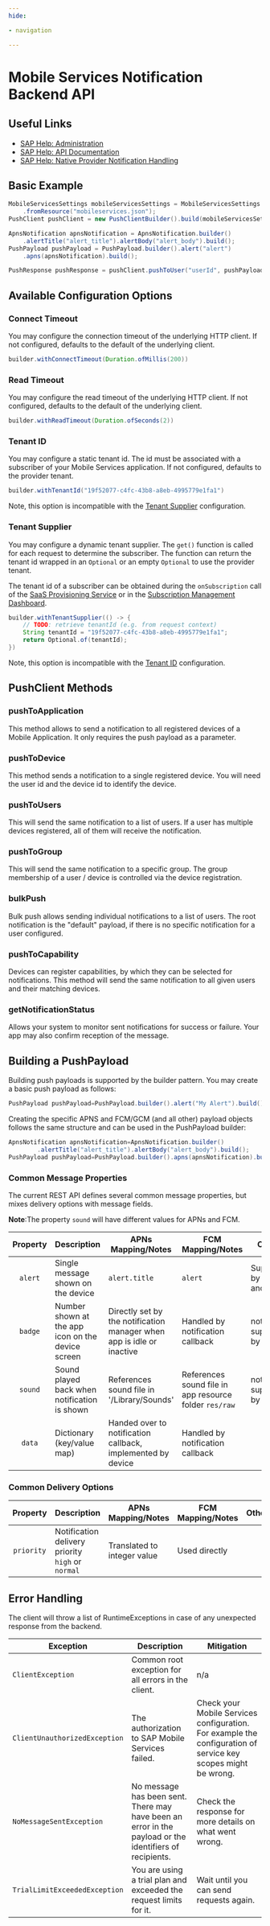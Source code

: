 ```yaml
---
hide:

- navigation

---
```


# Mobile Services Notification Backend API

## Useful Links

* [SAP Help: Administration](https://help.sap.com/doc/f53c64b93e5140918d676b927a3cd65b/Cloud/en-US/docs-en/guides/features/push/admin/config.html)
* [SAP Help: API Documentation](https://help.sap.com/doc/f53c64b93e5140918d676b927a3cd65b/Cloud/en-US/docs-en/guides/features/push/api/backend-api.html)
* [SAP Help: Native Provider Notification Handling](https://help.sap.com/doc/f53c64b93e5140918d676b927a3cd65b/Cloud/en-US/docs-en/guides/features/push/native-providers.html)

## Basic Example

``` java
MobileServicesSettings mobileServicesSettings = MobileServicesSettings
    .fromResource("mobileservices.json");
PushClient pushClient = new PushClientBuilder().build(mobileServicesSettings);

ApnsNotification apnsNotification = ApnsNotification.builder()
    .alertTitle("alert_title").alertBody("alert_body").build();
PushPayload pushPayload = PushPayload.builder().alert("alert")
    .apns(apnsNotification).build();

PushResponse pushResponse = pushClient.pushToUser("userId", pushPayload);
```

## Available Configuration Options

### Connect Timeout

You may configure the connection timeout of the underlying HTTP client. If not configured, defaults to the default of
the underlying client.

``` java
builder.withConnectTimeout(Duration.ofMillis(200))
```

### Read Timeout

You may configure the read timeout of the underlying HTTP client. If not configured, defaults to the default of the
underlying client.

``` java
builder.withReadTimeout(Duration.ofSeconds(2))
```

### Tenant ID

You may configure a static tenant id. The id must be associated with a subscriber of your Mobile Services application.
If not configured, defaults to the provider tenant.

```java
builder.withTenantId("19f52077-c4fc-43b8-a8eb-4995779e1fa1")
```

Note, this option is incompatible with the [Tenant Supplier](#tenant-supplier) configuration.

### Tenant Supplier

You may configure a dynamic tenant supplier. The `get()` function is called for each request to determine the subscriber.
The function can return the tenant id wrapped in an `Optional` or an empty `Optional` to use the provider tenant.

The tenant id of a subscriber can be obtained during the `onSubscription` call of the [SaaS Provisioning Service](https://help.sap.com/docs/BTP/65de2977205c403bbc107264b8eccf4b/3971151ba22e4faa9b245943feecea54.html) or in the [Subscription Management Dashboard](https://help.sap.com/docs/BTP/65de2977205c403bbc107264b8eccf4b/434be695f9e946ccb4c28911dd1e16d0.html).

```java
builder.withTenantSupplier(() -> {
    // TODO: retrieve tenantId (e.g. from request context)
    String tenantId = "19f52077-c4fc-43b8-a8eb-4995779e1fa1";
    return Optional.of(tenantId);
})
```

Note, this option is incompatible with the [Tenant ID](#tenant-id) configuration.  

## PushClient Methods

### pushToApplication

This method allows to send a notification to all registered devices of a Mobile Application. It only requires the push
payload as a parameter.

### pushToDevice

This method sends a notification to a single registered device. You will need the user id and the device id to identify
the device.

### pushToUsers

This will send the same notification to a list of users. If a user has multiple devices registered, all of them will
receive the notification.

### pushToGroup

This will send the same notification to a specific group. The group membership of a user / device is controlled via the
device registration.

### bulkPush

Bulk push allows sending individual notifications to a list of users. The root notification is the "default" payload, if
there is no specific notification for a user configured.

### pushToCapability

Devices can register capabilities, by which they can be selected for notifications. This method will send the same
notification to all given users and their matching devices.

### getNotificationStatus

Allows your system to monitor sent notifications for success or failure. Your app may also confirm reception of the
message.

## Building a PushPayload

Building push payloads is supported by the builder pattern. You may create a basic push payload as follows:

```java
PushPayload pushPayload=PushPayload.builder().alert("My Alert").build();
```

Creating the specific APNS and FCM/GCM (and all other) payload objects follows the same structure and can be used in the
PushPayload builder:

```java
ApnsNotification apnsNotification=ApnsNotification.builder()
		.alertTitle("alert_title").alertBody("alert_body").build();
PushPayload pushPayload=PushPayload.builder().apns(apnsNotification).build();
```

### Common Message Properties

The current REST API defines several common message properties, but mixes delivery options with message fields.

**Note**:The property `sound` will have different values for APNs and FCM.

| Property | Description                                       | APNs Mapping/Notes                                                    | FCM Mapping/Notes                                      | Others                   |
|:--------:|---------------------------------------------------|-----------------------------------------------------------------------|--------------------------------------------------------|--------------------------|
| `alert`  | Single message shown on the device                | `alert.title`                                                         | `alert`                                                | Supported by W3C and WNS |
| `badge`  | Number shown at the app icon on the device screen | Directly set by the notification manager when app is idle or inactive | Handled by notification callback                       | not supported by W3C     |
| `sound`  | Sound played back when notification is shown      | References sound file in '/Library/Sounds'                            | References sound file in app resource folder `res/raw` | not supported by W3C     |
|  `data`  | Dictionary (key/value map)                        | Handed over to notification callback, implemented by device           | Handled by notification callback                       |                          |

### Common Delivery Options

|  Property  | Description                                       | APNs Mapping/Notes          | FCM Mapping/Notes | Others |
|:----------:|---------------------------------------------------|-----------------------------|-------------------|--------|
| `priority` | Notification delivery priority `high` or `normal` | Translated to integer value | Used directly     |        |

## Error Handling

The client will throw a list of RuntimeExceptions in case of any unexpected response from the backend.

| Exception                     | Description | Mitigation |
|-------------------------------| --- | --- |
| `ClientException`             | Common root exception for all errors in the client. | n/a |
| `ClientUnauthorizedException` | The authorization to SAP Mobile Services failed. | Check your Mobile Services configuration. For example the configuration of service key scopes might be wrong. |
| `NoMessageSentException`      | No message has been sent. There may have been an error in the payload or the identifiers of recipients. | Check the response for more details on what went wrong. |
| `TrialLimitExceededException` | You are using a trial plan and exceeded the request limits for it. | Wait until you can send requests again. |
